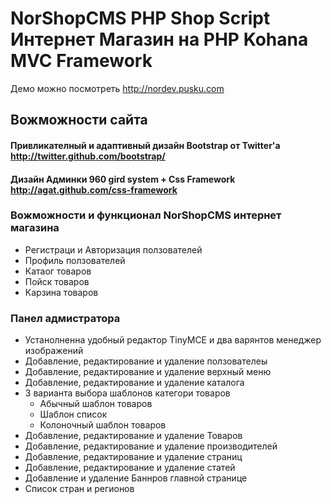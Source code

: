 <html xmlns="http://www.w3.org/1999/xhtml">
<head>
  <title>NorShopCMS PHP Shop Script Интернет Магазин на PHP Kohana MVC Framework </title>
</head>

<body>
<h1>NorShopCMS PHP Shop Script Интернет Магазин на PHP Kohana MVC Framework </h1>
Демо можно посмотреть <a href="http://nordev.pusku.com">http://nordev.pusku.com</a>

<h2>Вожможности сайта</h2>
<h4>Привликателный и адаптивный дизайн Bootstrap от Twitter'а <a href="http://twitter.github.com/bootstrap/">http://twitter.github.com/bootstrap/</a>
<h4>Дизайн Админки 960 gird system + Css Framework <a href="http://agat.github.com/css-framework">http://agat.github.com/css-framework</a></h3>


<h3>Вожможности и функционал NorShopCMS интернет магазина</h3>
<ul>
<li>Регистраци и Авторизация ползователей</li>
<li>Профиль ползователей</li>
<li>Катаог товаров</li>
<li>Пойск товаров</li>
<li>Карзина товаров</li>
</ul>


<h3>Панел адмистратора</h3>
<ul>
<li>Устанолненна удобный редактор TinyMCE и два варянтов менеджер изображений</li>
<li>Добавление, редактирование и удаление ползователеы</li>
<li>Добавление, редактирование и удаление верхный меню</li>
<li>Добавление, редактирование и удаление каталога</li>
<li>
3 варианта выбора шаблонов категори товаров
<ul>
<li>Абычный шаблон товаров</li>
<li>Шаблон список</li>
<li>Колоночный шаблон товаров</li>
</ul>
</li>
<li>Добавление, редактирование и удаление Товаров</li>
<li>Добавление, редактирование и удаление производителей</li>
<li>Добавление, редактирование и удаление страниц</li>
<li>Добавление, редактирование и удаление статей</li>
<li>Добавление и удаление Баннров главной странице</li>
<li>Список стран и регионов</li>
</ul>
</body>